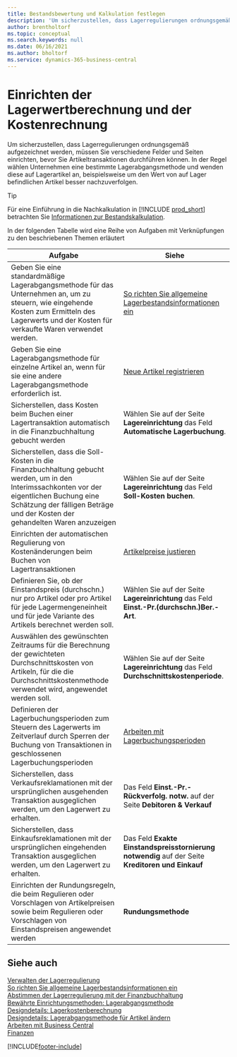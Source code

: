 ```yaml
---
title: Bestandsbewertung und Kalkulation festlegen
description: 'Um sicherzustellen, dass Lagerregulierungen ordnungsgemäß aufgezeichnet werden, müssen Sie verschiedene Felder und Seiten einrichten, bevor Sie Artikeltransaktionen durchführen können.'
author: brentholtorf
ms.topic: conceptual
ms.search.keywords: null
ms.date: 06/16/2021
ms.author: bholtorf
ms.service: dynamics-365-business-central
---
```

# <a name="setting-up-inventory-valuation-and-costing"></a>Einrichten der Lagerwertberechnung und der Kostenrechnung

Um sicherzustellen, dass Lagerregulierungen ordnungsgemäß aufgezeichnet werden, müssen Sie verschiedene Felder und Seiten einrichten, bevor Sie Artikeltransaktionen durchführen können. In der Regel wählen Unternehmen eine bestimmte Lagerabgangsmethode und wenden diese auf Lagerartikel an, beispielsweise um den Wert von auf Lager befindlichen Artikel besser nachzuverfolgen.  

> [!TIP]
> Für eine Einführung in die Nachkalkulation in [!INCLUDE [prod_short](includes/prod_short.md)] betrachten Sie [Informationen zur Bestandskalkulation](finance-learn-about-costing.md).

In der folgenden Tabelle wird eine Reihe von Aufgaben mit Verknüpfungen zu den beschriebenen Themen erläutert

|**Aufgabe**|**Siehe**|  
|------------|-------------|
|Geben Sie eine standardmäßige Lagerabgangsmethode für das Unternehmen an, um zu steuern, wie eingehende Kosten zum Ermitteln des Lagerwerts und der Kosten für verkaufte Waren verwendet werden.|[So richten Sie allgemeine Lagerbestandsinformationen ein](inventory-how-setup-general.md)|  
|Geben Sie eine Lagerabgangsmethode für einzelne Artikel an, wenn für sie eine andere Lagerabgangsmethode erforderlich ist.|[Neue Artikel registrieren](inventory-how-register-new-items.md)|  
|Sicherstellen, dass Kosten beim Buchen einer Lagertransaktion automatisch in die Finanzbuchhaltung gebucht werden|Wählen Sie auf der Seite **Lagereinrichtung** das Feld **Automatische Lagerbuchung**.|  
|Sicherstellen, dass die Soll-Kosten in die Finanzbuchhaltung gebucht werden, um in den Interimssachkonten vor der eigentlichen Buchung eine Schätzung der fälligen Beträge und der Kosten der gehandelten Waren anzuzeigen|Wählen Sie auf der Seite **Lagereinrichtung** das Feld **Soll-Kosten buchen**.|  
|Einrichten der automatischen Regulierung von Kostenänderungen beim Buchen von Lagertransaktionen|[Artikelpreise justieren](inventory-how-adjust-item-costs.md)|  
|Definieren Sie, ob der Einstandspreis (durchschn.) nur pro Artikel oder pro Artikel für jede Lagermengeneinheit und für jede Variante des Artikels berechnet werden soll.|Wählen Sie auf der Seite **Lagereinrichtung** das Feld **Einst.-Pr.(durchschn.)Ber.-Art**.|  
|Auswählen des gewünschten Zeitraums für die Berechnung der gewichteten Durchschnittskosten von Artikeln, für die die Durchschnittskostenmethode verwendet wird, angewendet werden soll.|Wählen Sie auf der Seite **Lagereinrichtung** das Feld **Durchschnittskostenperiode**.|  
|Definieren der Lagerbuchungsperioden zum Steuern des Lagerwerts im Zeitverlauf durch Sperren der Buchung von Transaktionen in geschlossenen Lagerbuchungsperioden|[Arbeiten mit Lagerbuchungsperioden](finance-how-to-work-with-inventory-periods.md)|  
|Sicherstellen, dass Verkaufsreklamationen mit der ursprünglichen ausgehenden Transaktion ausgeglichen werden, um den Lagerwert zu erhalten.|Das Feld **Einst.-Pr.-Rückverfolg. notw.** auf der Seite **Debitoren & Verkauf**|  
|Sicherstellen, dass Einkaufsreklamationen mit der ursprünglichen eingehenden Transaktion ausgeglichen werden, um den Lagerwert zu erhalten.|Das Feld **Exakte Einstandspreisstornierung notwendig** auf der Seite **Kreditoren und Einkauf**|
|Einrichten der Rundungsregeln, die beim Regulieren oder Vorschlagen von Artikelpreisen sowie beim Regulieren oder Vorschlagen von Einstandspreisen angewendet werden|**Rundungsmethode**|  

## <a name="see-also"></a>Siehe auch

[Verwalten der Lagerregulierung](finance-manage-inventory-costs.md)  
[So richten Sie allgemeine Lagerbestandsinformationen ein](inventory-how-setup-general.md)  
[Abstimmen der Lagerregulierung mit der Finanzbuchhaltung](finance-how-to-post-inventory-costs-to-the-general-ledger.md)  
[Bewährte Einrichtungsmethoden: Lagerabgangsmethode](setup-best-practices-costing-method.md)  
[Designdetails: Lagerkostenberechnung](design-details-inventory-costing.md)  
[Designdetails: Lagerabgangsmethode für Artikel ändern](design-details-changing-costing-methods.md)  
[Arbeiten mit Business Central](ui-work-product.md)  
[Finanzen](finance.md)  


[!INCLUDE[footer-include](includes/footer-banner.md)]
